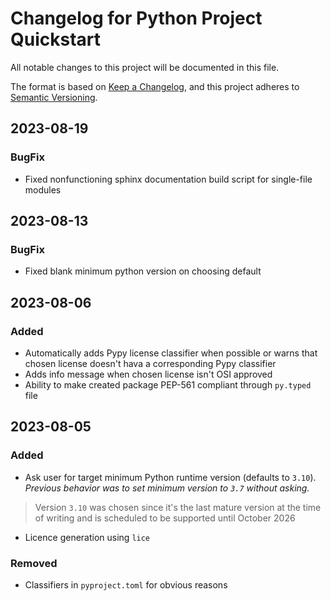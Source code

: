 # Changelog for Python Project Quickstart
All notable changes to this project will be documented in this file.

The format is based on [Keep a Changelog](https://keepachangelog.com/en/1.0.0/),
and this project adheres to [Semantic Versioning](https://semver.org/spec/v2.0.0.html).

<!-- Sections should be one of: Added, Changed, Fixed, Removed -->

## 2023-08-19

### BugFix

- Fixed nonfunctioning sphinx documentation build script for single-file modules

## 2023-08-13

### BugFix

- Fixed blank minimum python version on choosing default

## 2023-08-06

### Added

- Automatically adds Pypy license classifier when possible or warns that chosen license doesn't hava a corresponding Pypy classifier
- Adds info message when chosen license isn't OSI approved
- Ability to make created package PEP-561 compliant through `py.typed` file

## 2023-08-05

### Added

- Ask user for target minimum Python runtime version (defaults to `3.10`). _Previous behavior was to set minimum version to `3.7` without asking._
 > Version `3.10` was chosen since it's the last mature version at the time of writing and is scheduled to be supported until October 2026
- Licence generation using `lice`

### Removed

- Classifiers in `pyproject.toml` for obvious reasons